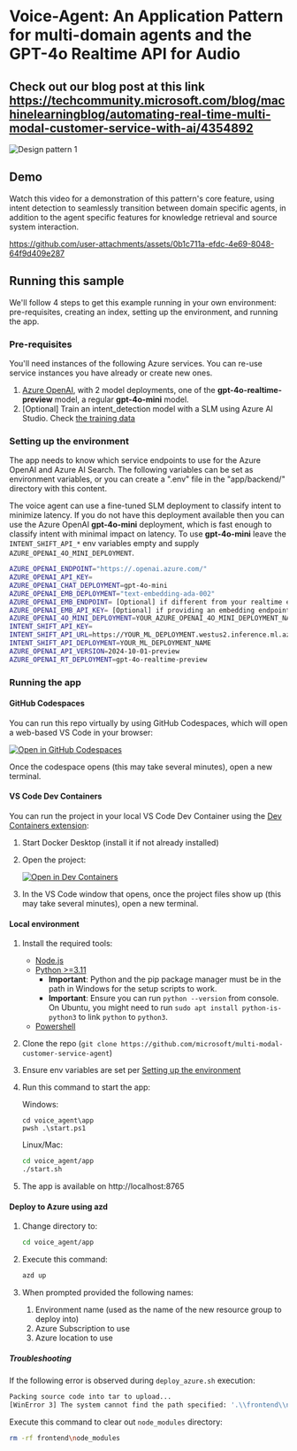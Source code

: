 # Voice-Agent: An Application Pattern for multi-domain agents and the GPT-4o Realtime API for Audio
## Check out our blog post at this link https://techcommunity.microsoft.com/blog/machinelearningblog/automating-real-time-multi-modal-customer-service-with-ai/4354892

![Design pattern 1](app/backend/static/agent_pic.png)

## Demo

Watch this video for a demonstration of this pattern's core feature, using intent detection to seamlessly transition between domain specific agents, in addition to the agent specific features for knowledge retrieval and source system interaction.

https://github.com/user-attachments/assets/0b1c711a-efdc-4e69-8048-64f9d409e287

## Running this sample

We'll follow 4 steps to get this example running in your own environment: pre-requisites, creating an index, setting up the environment, and running the app.

### Pre-requisites

You'll need instances of the following Azure services. You can re-use service instances you have already or create new ones.

1. [Azure OpenAI](https://ms.portal.azure.com/#create/Microsoft.CognitiveServicesOpenAI), with 2 model deployments, one of the **gpt-4o-realtime-preview** model, a regular **gpt-4o-mini** model.
1. [Optional] Train an intent_detection model with a SLM using Azure AI Studio. Check [the training data](./intent_detection_model)

### Setting up the environment

The app needs to know which service endpoints to use for the Azure OpenAI and Azure AI Search. The following variables can be set as environment variables, or you can create a ".env" file in the "app/backend/" directory with this content.

The voice agent can use a fine-tuned SLM deployment to classify intent to minimize latency. If you do not have this deployment available then you can use the Azure OpenAI **gpt-4o-mini** deployment, which is fast enough to classify intent with minimal impact on latency. To use **gpt-4o-mini** leave the `INTENT_SHIFT_API_*` env variables empty and supply `AZURE_OPENAI_4O_MINI_DEPLOYMENT`.

```bash
AZURE_OPENAI_ENDPOINT="https://.openai.azure.com/"
AZURE_OPENAI_API_KEY=
AZURE_OPENAI_CHAT_DEPLOYMENT=gpt-4o-mini
AZURE_OPENAI_EMB_DEPLOYMENT="text-embedding-ada-002"
AZURE_OPENAI_EMB_ENDPOINT= [Optional] if different from your realtime endpoint
AZURE_OPENAI_EMB_API_KEY= [Optional] if providing an embedding endpoint
AZURE_OPENAI_4O_MINI_DEPLOYMENT=YOUR_AZURE_OPENAI_4O_MINI_DEPLOYMENT_NAME
INTENT_SHIFT_API_KEY=
INTENT_SHIFT_API_URL=https://YOUR_ML_DEPLOYMENT.westus2.inference.ml.azure.com/score
INTENT_SHIFT_API_DEPLOYMENT=YOUR_ML_DEPLOYMENT_NAME
AZURE_OPENAI_API_VERSION=2024-10-01-preview
AZURE_OPENAI_RT_DEPLOYMENT=gpt-4o-realtime-preview
```

### Running the app

#### GitHub Codespaces

You can run this repo virtually by using GitHub Codespaces, which will open a web-based VS Code in your browser:

[![Open in GitHub Codespaces](https://img.shields.io/static/v1?style=for-the-badge&label=GitHub+Codespaces&message=Open&color=brightgreen&logo=github)](https://github.com/codespaces/new?hide_repo_select=true&ref=main&skip_quickstart=true&machine=basicLinux32gb&repo=840462613&devcontainer_path=.devcontainer%2Fdevcontainer.json&geo=WestUs2)

Once the codespace opens (this may take several minutes), open a new terminal.

#### VS Code Dev Containers

You can run the project in your local VS Code Dev Container using the [Dev Containers extension](https://marketplace.visualstudio.com/items?itemName=ms-vscode-remote.remote-containers):

1. Start Docker Desktop (install it if not already installed)
2. Open the project:

    [![Open in Dev Containers](https://img.shields.io/static/v1?style=for-the-badge&label=Dev%20Containers&message=Open&color=blue&logo=visualstudiocode)](https://vscode.dev/redirect?url=vscode://ms-vscode-remote.remote-containers/cloneInVolume?url=https://github.com/microsoft/multi-modal-customer-service-agent)
3. In the VS Code window that opens, once the project files show up (this may take several minutes), open a new terminal.

#### Local environment

1. Install the required tools:
   - [Node.js](https://nodejs.org/en)
   - [Python >=3.11](https://www.python.org/downloads/)
      - **Important**: Python and the pip package manager must be in the path in Windows for the setup scripts to work.
      - **Important**: Ensure you can run `python --version` from console. On Ubuntu, you might need to run `sudo apt install python-is-python3` to link `python` to `python3`.
   - [Powershell](https://learn.microsoft.com/powershell/scripting/install/installing-powershell)

1. Clone the repo (`git clone https://github.com/microsoft/multi-modal-customer-service-agent`)
1. Ensure env variables are set per [Setting up the environment](#2-setting-up-the-environment)
1. Run this command to start the app:

   Windows:

   ```pwsh
   cd voice_agent\app
   pwsh .\start.ps1
   ```

   Linux/Mac:

   ```bash
   cd voice_agent/app
   ./start.sh
   ```

1. The app is available on http://localhost:8765

#### Deploy to Azure using azd

1. Change directory to:

   ```bash
   cd voice_agent/app
   ```

1. Execute this command:

   ```bash
   azd up
   ```

1. When prompted provided the following names:
   1. Environment name (used as the name of the new resource group to deploy into)
   1. Azure Subscription to use
   1. Azure location to use

##### Troubleshooting

If the following error is observed during `deploy_azure.sh` execution:

```bash
Packing source code into tar to upload...
[WinError 3] The system cannot find the path specified: '.\\frontend\\node_modules\\frontend\\node_modules\\frontend\\node_modules\\frontend\\node_modules\\frontend\\node_modules\\@babel\\helper-module-transforms\\lib\\normalize-and-load-metadata.js'
```

Execute this command to clear out `node_modules` directory:

```bash
rm -rf frontend\node_modules
```
